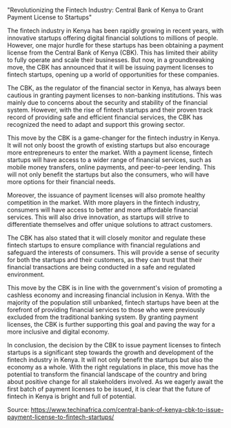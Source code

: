 "Revolutionizing the Fintech Industry: Central Bank of Kenya to Grant Payment License to Startups" 

The fintech industry in Kenya has been rapidly growing in recent years, with innovative startups offering digital financial solutions to millions of people. However, one major hurdle for these startups has been obtaining a payment license from the Central Bank of Kenya (CBK). This has limited their ability to fully operate and scale their businesses. But now, in a groundbreaking move, the CBK has announced that it will be issuing payment licenses to fintech startups, opening up a world of opportunities for these companies.

The CBK, as the regulator of the financial sector in Kenya, has always been cautious in granting payment licenses to non-banking institutions. This was mainly due to concerns about the security and stability of the financial system. However, with the rise of fintech startups and their proven track record of providing safe and efficient financial services, the CBK has recognized the need to adapt and support this growing sector.

This move by the CBK is a game-changer for the fintech industry in Kenya. It will not only boost the growth of existing startups but also encourage more entrepreneurs to enter the market. With a payment license, fintech startups will have access to a wider range of financial services, such as mobile money transfers, online payments, and peer-to-peer lending. This will not only benefit the startups but also the consumers, who will have more options for their financial needs.

Moreover, the issuance of payment licenses will also promote healthy competition in the market. With more players in the fintech industry, consumers will have access to better and more affordable financial services. This will also drive innovation, as startups will strive to differentiate themselves and offer unique solutions to attract customers.

The CBK has also stated that it will closely monitor and regulate these fintech startups to ensure compliance with financial regulations and safeguard the interests of consumers. This will provide a sense of security for both the startups and their customers, as they can trust that their financial transactions are being conducted in a safe and regulated environment.

This move by the CBK is in line with the government's vision of promoting a cashless economy and increasing financial inclusion in Kenya. With the majority of the population still unbanked, fintech startups have been at the forefront of providing financial services to those who were previously excluded from the traditional banking system. By granting payment licenses, the CBK is further supporting this goal and paving the way for a more inclusive and digital economy.

In conclusion, the decision by the CBK to issue payment licenses to fintech startups is a significant step towards the growth and development of the fintech industry in Kenya. It will not only benefit the startups but also the economy as a whole. With the right regulations in place, this move has the potential to transform the financial landscape of the country and bring about positive change for all stakeholders involved. As we eagerly await the first batch of payment licenses to be issued, it is clear that the future of fintech in Kenya is bright and full of potential.

Source: https://www.techinafrica.com/central-bank-of-kenya-cbk-to-issue-payment-license-to-fintech-startups/